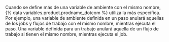 Cuando se define más de una variable de ambiente con el mismo nombre, {% data variables.product.prodname_dotcom %} utiliza la más específica. Por ejemplo, una variable de ambiente definida en un paso anulará aquellas de los jobs y flujos de trabajo con el mismo nombre, mientras ejecuta el paso. Una variable definida para un trabajo anulará aquella de un flujo de trabajo si tienen el mismo nombre, mientras ejecuta el job.

